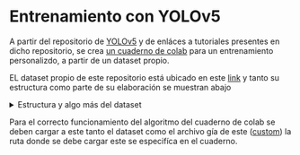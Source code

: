 # Entrenamiento con YOLOv5
A partir del repositorio de [YOLOv5](https://github.com/ultralytics/yolov5.git) y de enláces a tutoriales presentes en dicho repositorio, se crea [un cuaderno de colab](https://github.com/gitale9/contadorDePersonasIA/blob/66f660311565c2c8b65388fc947d1edfa4f76dc3/Entrenamiento/YOLOv5/EntrenamientoConYOLOv5.ipynb) para un entrenamiento personalizdo, a partir de un dataset propio.

EL dataset propio de este repositorio está ubicado en este [link](https://drive.google.com/drive/folders/1NggL7AcNG1_GGHBRocVCamX7GQkFuHfu?usp=sharing) y tanto su estructura como parte de su elaboración se muestran abajo
  <details close>
  <summary>Estructura y algo más del dataset</summary>
     
  <div align="center">
    <img src="https://github.com/gitale9/contadorDePersonasIA/blob/66f660311565c2c8b65388fc947d1edfa4f76dc3/base.png" width="40%" alt="" /></a>
  </div>
  Este dataset consta de imágenes y de las anotaciones de dónde están las personas en cada una de las imágenes, para hacer dichas anotaciones se puede hacer uso de la herramienta MAKESENSE->https://www.makesense.ai, el siguiente gif ejemplifica estre proceso de crear las etiquetas

<div align="center">
  <img src="./TutoAnotaciones.gif" width="50%" alt="" /></a>
</div>
  
  </details>

Para el correcto funcionamiento del algoritmo del cuaderno de colab se deben cargar a este tanto el dataset como el archivo gía de este ([custom](https://github.com/gitale9/contadorDePersonasIA/blob/66f660311565c2c8b65388fc947d1edfa4f76dc3/Entrenamiento/YOLOv5/custom.yaml)) la ruta donde se debe cargar este se especifíca en el cuaderno.

